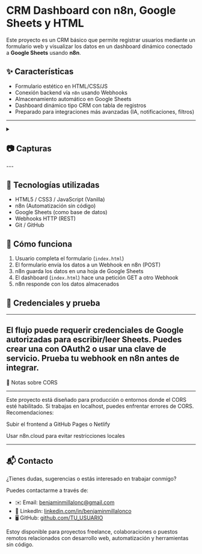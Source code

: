 # CRM Dashboard con n8n, Google Sheets y HTML

Este proyecto es un CRM básico que permite registrar usuarios mediante un formulario web y visualizar los datos en un dashboard dinámico conectado a **Google Sheets** usando **n8n**.

## ✨ Características

- Formulario estético en HTML/CSS/JS
- Conexión backend vía `n8n` usando Webhooks
- Almacenamiento automático en Google Sheets
- Dashboard dinámico tipo CRM con tabla de registros
- Preparado para integraciones más avanzadas (IA, notificaciones, filtros)
---

<details>
<summary>
   
## 📷 Capturas</summary>

![Formulario](assets/formulario.JPG)
---

![Dashboard](assets/dashboard.JPG)
---

</details>
---

## 🧠 Tecnologías utilizadas

- HTML5 / CSS3 / JavaScript (Vanilla)
- n8n (Automatización sin código)
- Google Sheets (como base de datos)
- Webhooks HTTP (REST)
- Git / GitHub

## 🚀 Cómo funciona

1. Usuario completa el formulario (`index.html`)
2. El formulario envía los datos a un Webhook en n8n (POST)
3. n8n guarda los datos en una hoja de Google Sheets
4. El dashboard (`index.html`) hace una petición GET a otro Webhook
5. n8n responde con los datos almacenados
   
## 🧪 Credenciales y prueba

---
El flujo puede requerir credenciales de Google autorizadas para escribir/leer Sheets. 
Puedes crear una con OAuth2 o usar una clave de servicio.
Prueba tu webhook en n8n antes de integrar.
---
🔐 Notas sobre CORS

---
Este proyecto está diseñado para producción o entornos donde el CORS esté habilitado. Si trabajas en localhost, puedes enfrentar errores de CORS. Recomendaciones:

Subir el frontend a GitHub Pages o Netlify

Usar n8n.cloud para evitar restricciones locales

---
## 📬 Contacto


¿Tienes dudas, sugerencias o estás interesado en trabajar conmigo?

Puedes contactarme a través de:

- ✉️ Email: [benjaminmillalonc@gmail.com](mailto:benjaminmillalonc@gmail.com)
- 💼 LinkedIn: [linkedin.com/in/benjaminmillalonco](https://www.linkedin.com/in/benjaminmillalonco)
- 🖥️ GitHub: [github.com/TU_USUARIO](https://github.com/TU_USUARIO)

Estoy disponible para proyectos freelance, colaboraciones o puestos remotos relacionados con desarrollo web, automatización y herramientas sin código.
